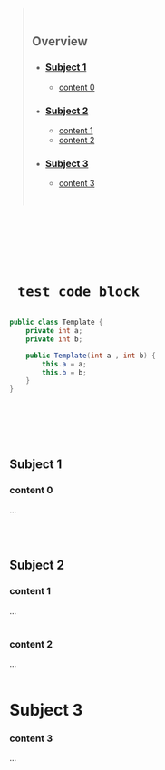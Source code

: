 > <br>
>
> ## **Overview**
>
> - ### [**Subject 1**](#subject-1)
>   - [content 0](#content-0)
> - ### [**Subject 2**](#subject-2)
>   - [content 1](#content-1)
>   - [content 2](#content-2)
> - ### [**Subject 3**](#subject-3)
>
>   - [content 3](#content-3)
>
>     <br>

<br />
<br />
<br />
<br />
<br />

# ` test code block`

```java

public class Template {
	private int a;
	private int b;

	public Template(int a , int b) {
		this.a = a;
		this.b = b;
	}
}
```

<br />
<br />
<br />
<br />

## Subject 1

### content 0

...

<br>
<br>

## Subject 2

### content 1

...
<br>
<br>

### content 2

...
<br>
<br>

# **Subject 3**

### content 3

...
<br>
